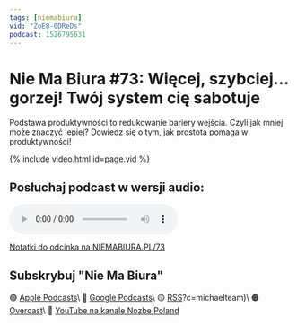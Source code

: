 ```yaml
---
tags: [niemabiura]
vid: "ZoE8-0DReDs"
podcast: 1526795631
---
```


# Nie Ma Biura #73: Więcej, szybciej… gorzej! Twój system cię sabotuje

Podstawa produktywności to redukowanie bariery wejścia. Czyli jak mniej może znaczyć lepiej? Dowiedz się o tym, jak prostota pomaga w produktywności!

{% include video.html id=page.vid %}

<!--More-->

## Posłuchaj podcast w wersji audio:

<audio controls>
<source src="https://media.transistor.fm/f0f283c7/58abcc43.mp3" type="audio/mpeg">
</audio>



[Notatki do odcinka na NIEMABIURA.PL/73](https://niemabiura.pl/73)

## Subskrybuj "Nie Ma Biura"

🟣 [Apple Podcasts](https://podcasts.apple.com/pl/podcast/nie-ma-biura/id1526795631)\\
🔵 [Google Podcasts](https://podcasts.google.com/feed/aHR0cHM6Ly9mZWVkcy50cmFuc2lzdG9yLmZtL25pZW1hYml1cmE)\\
🟡 [RSS](https://nozbe.com/niemabiura.rss)?c=michaelteam)\\
🟠 [Overcast](https://overcast.fm/itunes1526795631/nie-ma-biura)\\
🔴 [YouTube na kanale Nozbe Poland](https://youtube.com/NozbePoland)

<!--podcast: 1526795631-->

[n]: https://michael.gratis/nozbe_pl
[np]: https://michael.gratis/nozbepersonal_pl